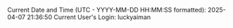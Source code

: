 Current Date and Time (UTC - YYYY-MM-DD HH:MM:SS formatted): 2025-04-07 21:36:50
Current User's Login: luckyaiman
